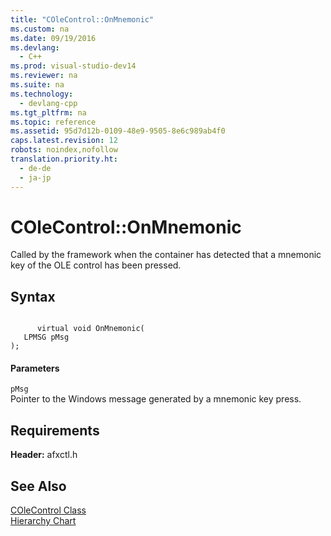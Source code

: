 ```yaml
---
title: "COleControl::OnMnemonic"
ms.custom: na
ms.date: 09/19/2016
ms.devlang: 
  - C++
ms.prod: visual-studio-dev14
ms.reviewer: na
ms.suite: na
ms.technology: 
  - devlang-cpp
ms.tgt_pltfrm: na
ms.topic: reference
ms.assetid: 95d7d12b-0109-48e9-9505-8e6c989ab4f0
caps.latest.revision: 12
robots: noindex,nofollow
translation.priority.ht: 
  - de-de
  - ja-jp
---
```

# COleControl::OnMnemonic
Called by the framework when the container has detected that a mnemonic key of the OLE control has been pressed.  
  
## Syntax  
  
```  
  
      virtual void OnMnemonic(  
   LPMSG pMsg   
);  
```  
  
#### Parameters  
 `pMsg`  
 Pointer to the Windows message generated by a mnemonic key press.  
  
## Requirements  
 **Header:** afxctl.h  
  
## See Also  
 [COleControl Class](../vs140/COleControl-Class.md)   
 [Hierarchy Chart](../vs140/Hierarchy-Chart.md)